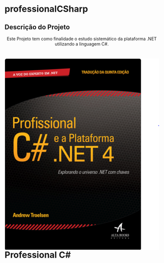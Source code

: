 # professionalCSharp
## Descrição do Projeto
<p align="center">
    Este Projeto tem como finalidade o estudo sistemático 
    da plataforma .NET utilizando a linguagem C#.
</p>
<h1>
    <img align="center" src="./assets/img/book.png">Professional C#</img>
</h1>